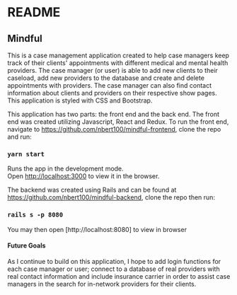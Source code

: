 # README

## Mindful

This is a case management application created to help case managers keep track of their clients' appointments with different medical and mental health providers. The case manager (or user) is able to add new clients to their caseload, add new providers to the database and create and delete appointments with providers. The case manager can also find contact information about clients and providers on their respective show pages. This application is styled with CSS and Bootstrap.

This application has two parts: the front end and the back end. The front end was created utilizing Javascript, React and Redux. To run the front end, navigate to https://github.com/nbert100/mindful-frontend, clone the repo and run:

### `yarn start`

Runs the app in the development mode.<br />
Open [http://localhost:3000](http://localhost:3000) to view it in the browser.

The backend was created using Rails and can be found at https://github.com/nbert100/mindful-backend, clone the repo then run:

### `rails s -p 8080`

You may then open [http://localhost:8080] to view in browser

#### Future Goals

As I continue to build on this application, I hope to add login functions for each case manager or user; connect to a database of real providers with real contact information and include insurance carrier in order to assist case managers in the search for in-network providers for their clients.
